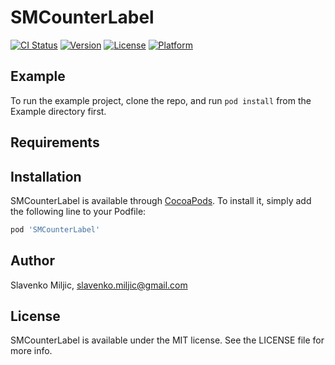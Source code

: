 # SMCounterLabel

[![CI Status](https://img.shields.io/travis/slavenko/SMCounterLabel.svg?style=flat)](https://travis-ci.org/slavenko/SMCounterLabel)
[![Version](https://img.shields.io/cocoapods/v/SMCounterLabel.svg?style=flat)](https://cocoapods.org/pods/SMCounterLabel)
[![License](https://img.shields.io/cocoapods/l/SMCounterLabel.svg?style=flat)](https://cocoapods.org/pods/SMCounterLabel)
[![Platform](https://img.shields.io/cocoapods/p/SMCounterLabel.svg?style=flat)](https://cocoapods.org/pods/SMCounterLabel)

## Example

To run the example project, clone the repo, and run `pod install` from the Example directory first.

## Requirements

## Installation

SMCounterLabel is available through [CocoaPods](https://cocoapods.org). To install
it, simply add the following line to your Podfile:

```ruby
pod 'SMCounterLabel'
```

## Author

Slavenko Miljic, slavenko.miljic@gmail.com

## License

SMCounterLabel is available under the MIT license. See the LICENSE file for more info.
